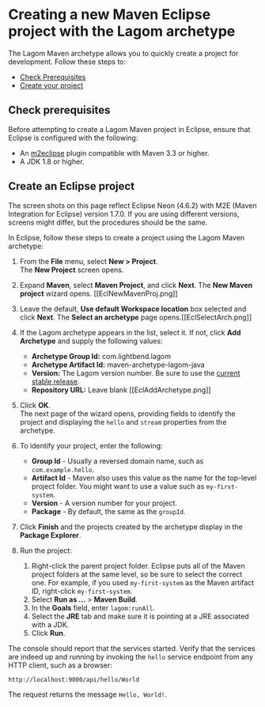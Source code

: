 # Creating a new Maven Eclipse project with the Lagom archetype

The Lagom Maven archetype allows you to quickly create a project for development. Follow these steps to:

* [Check Prerequisites](#Check-prerequisites)
* [Create your project](#Create-an-Eclipse-project)

## Check prerequisites

Before attempting to create a Lagom Maven project in Eclipse, ensure that Eclipse is configured with the following:

* An [m2eclipse](http://www.eclipse.org/m2e/documentation/m2e-documentation.html) plugin compatible with Maven 3.3 or higher.
* A JDK 1.8 or higher.

## Create an Eclipse project

The screen shots on this page reflect Eclipse Neon (4.6.2) with M2E (Maven Integration for Eclipse) version 1.7.0. If you are using different versions, screens might differ, but the procedures should be the same.

In Eclipse, follow these steps to create a project using the Lagom Maven archetype:

1. From the **File** menu, select **New > Project**.  
    The **New Project** screen opens. 
1. Expand **Maven**, select **Maven Project**, and click **Next**. 
    The **New Maven project** wizard opens. [[EclNewMavenProj.png]]
1. Leave the default, **Use default Workspace location** box selected and click **Next**. 
    The **Select an archetype** page opens.[[EclSelectArch.png]]
1. If the Lagom archetype appears in the list, select it. If not, click **Add Archetype** and supply the following values:
    * **Archetype Group Id:** com.lightbend.lagom
    * **Archetype Artifact Id:** maven-archetype-lagom-java
    * **Version:** The Lagom version number. Be sure to use the [current stable release](http://www.lagomframework.com/documentation/). 
    * **Repository URL:** Leave blank
    [[EclAddArchetype.png]]
    
1. Click **OK**.    
    The next page of the wizard opens, providing fields to identify the project and displaying the `hello` and `stream` properties from the archetype.
    
1. To identify your project, enter the following:
    * **Group Id**  - Usually a reversed domain name, such as `com.example.hello`.
    * **Artifact Id** - Maven also uses this value as the name for the top-level project folder. You might want to use a value such as `my-first-system`. 
    * **Version** - A version number for your project.
    * **Package** - By default, the same as the `groupId`. 
    
1. Click **Finish** and the projects created by the archetype display in the **Package Explorer**. 

1. Run the project:
    1. Right-click the parent project folder.
    Eclipse puts all of the Maven project folders at the same level, so be sure to select the correct one. For example, if you used `my-first-system` as the Maven artifact ID, right-click `my-first-system`.
    1. Select **Run as ...** > **Maven Build**.
    1. In the **Goals** field, enter `lagom:runAll`.
    1. Select the **JRE** tab and make sure it is pointing at a JRE associated with a JDK. 
    1. Click **Run**.
    
The console should report that the services started. Verify that the services are indeed up and running by invoking the `hello` service endpoint from any HTTP client, such as a browser: 
    
```
http://localhost:9000/api/hello/World
```
The request returns the message `Hello, World!`.
  